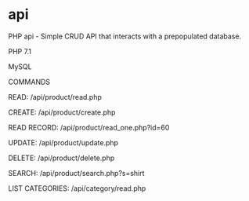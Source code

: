 # api
PHP api - Simple CRUD API that interacts with a prepopulated database.

PHP 7.1

MySQL 

COMMANDS

READ: /api/product/read.php

CREATE: /api/product/create.php

READ RECORD: /api/product/read_one.php?id=60

UPDATE: /api/product/update.php

DELETE: /api/product/delete.php

SEARCH: /api/product/search.php?s=shirt

LIST CATEGORIES: /api/category/read.php
